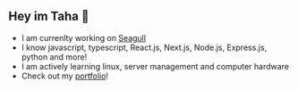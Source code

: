 ## Hey im Taha 👋

- I am currenlty working on [Seagull](https://github.com/seagull-app)
- I know javascript, typescript, React.js, Next.js, Node.js, Express.js, python and more!
- I am actively learning linux, server management and computer hardware
- Check out my [portfolio](https://tahaparacha.vercel.app)!

<!--
**parachataha/parachataha** is a ✨ _special_ ✨ repository because its `README.md` (this file) appears on your GitHub profile.

Here are some ideas to get you started:

- 🔭 I’m currently working on ...
- 🌱 I’m currently learning ...
- 👯 I’m looking to collaborate on ...
- 🤔 I’m looking for help with ...
- 💬 Ask me about ...
- 📫 How to reach me: ...
- 😄 Pronouns: ...
- ⚡ Fun fact: ...
-->
